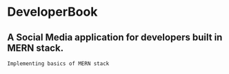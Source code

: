 # DeveloperBook
A Social Media application for developers built in MERN stack.
---
`Implementing basics of MERN stack`
